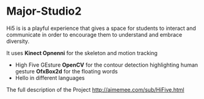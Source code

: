 # Major-Studio2

Hi5 is is a playful experience that gives a space for students to interact and communicate in order to encourage them to understand and embrace diversity.

It uses 
**Kinect Opnenni** for the skeleton and motion tracking
* High Five GEsture
**OpenCV** for the contour detection highlighting human gesture
**OfxBox2d** for the floating words
* Hello in different languages


The full description of the Project
http://aimemee.com/sub/HiFive.html
